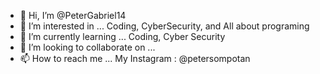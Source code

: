 - 👋 Hi, I’m @PeterGabriel14
- 👀 I’m interested in ... Coding, CyberSecurity, and All about programing
- 🌱 I’m currently learning ... Coding, Cyber Security
- 💞️ I’m looking to collaborate on ... 
- 📫 How to reach me ... My Instagram : @petersompotan

<!---
PeterGabriel14/PeterGabriel14 is a ✨ special ✨ repository because its `README.md` (this file) appears on your GitHub profile.
You can click the Preview link to take a look at your changes.
--->
